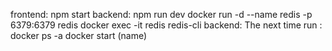 frontend: npm start
backend: npm run dev
        docker run -d --name redis -p 6379:6379 redis
        docker exec -it redis redis-cli
backend: The next time run :
        docker ps -a 
        docker start (name)